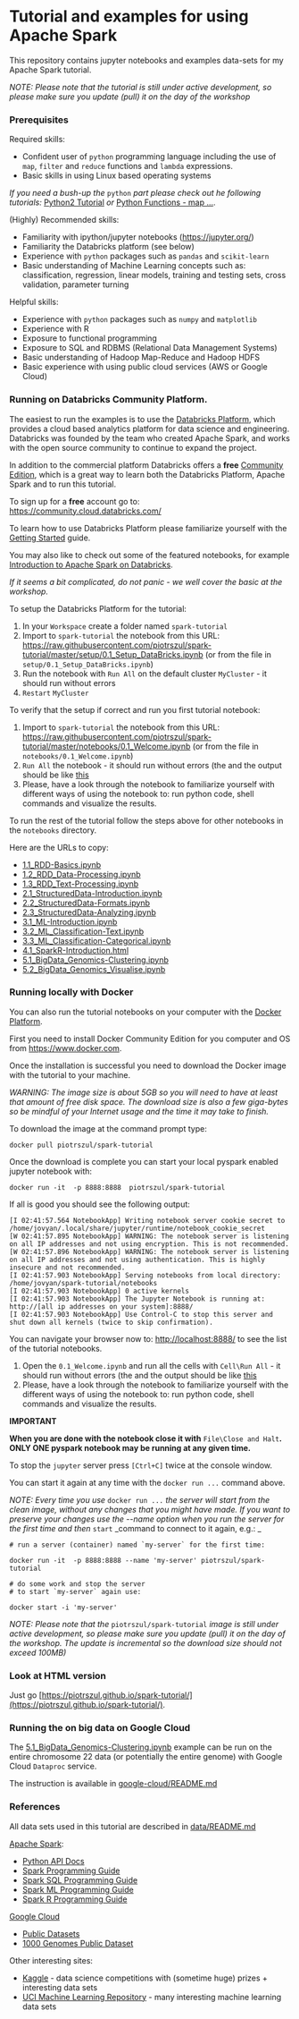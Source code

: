 Tutorial and examples for using Apache Spark
=============================================

This repository contains jupyter notebooks and examples data-sets for my Apache Spark tutorial.

_NOTE: Please note that the tutorial is still under active development, so please make sure you update (pull) it on the day of the workshop_

### Prerequisites

Required skills:

- Confident user of `python` programming language including the use of `map`, `filter` and `reduce` functions and `lambda` expressions.
- Basic skills in using Linux based operating systems 

_If you need a bush-up the_ `python` _part please check  out he following tutorials:_ [Python2 Tutorial](http://www.python-course.eu/lambda.php) _or_ [Python Functions - map ...](http://www.bogotobogo.com/python/python_fncs_map_filter_reduce.php).


(Highly) Recommended skills:

- Familiarity with ipython/jupyter notebooks (<https://jupyter.org/>)
- Familiarity the Databricks platform (see below)
- Experience with `python` packages such as `pandas` and `scikit-learn`
- Basic understanding of Machine Learning concepts such as: classification, regression, linear models, training and testing sets, cross validation, parameter turning

Helpful skills:

- Experience with `python` packages such as `numpy` and  `matplotlib`
- Experience with R 
- Exposure to functional programming
- Exposure to SQL and RDBMS (Relational Data Management Systems)
- Basic understanding of Hadoop Map-Reduce and Hadoop HDFS
- Basic experience with using public cloud services (AWS or Google Cloud)

### Running on Databricks Community Platform.

The easiest to run the examples is to use the [Databricks Platform](https://databricks.com/), which provides a cloud based analytics platform  for data science and  engineering. Databricks was founded by the team who created Apache Spark, and works with the open source community to continue to expand the project.

In addition to the commercial platform Databricks offers a **free** [Community Edition](https://databricks.com/product/faq/community-edition), which is a great way to learn both the Databricks Platform, Apache Spark and to run this tutorial.

To sign up for a **free** account go to: <https://community.cloud.databricks.com/>

To learn how to use Databricks Platform please familiarize yourself with the [Getting Started](https://docs.databricks.com/user-guide/getting-started.html) guide. 

You may also like to check out some of the featured notebooks, for example  [Introduction to Apache Spark on Databricks](https://docs.databricks.com/_static/notebooks/gentle-introduction-to-apache-spark.html).

_If it seems a bit complicated, do not panic - we well cover the basic at the workshop._

To setup the Databricks Platform for the tutorial:

1. In your `Workspace` create a folder named `spark-tutorial`
2. Import to `spark-tutorial` the notebook from this URL: <https://raw.githubusercontent.com/piotrszul/spark-tutorial/master/setup/0.1_Setup_DataBricks.ipynb>  (or from the file in `setup/0.1_Setup_DataBricks.ipynb`) 
3. Run the notebook with `Run All` on the default cluster `MyCluster` - it should run without errors
4. `Restart` `MyCluster`

To verify that the setup if correct and run you first tutorial notebook:

1. Import to `spark-tutorial` the notebook from this URL: <https://raw.githubusercontent.com/piotrszul/spark-tutorial/master/notebooks/0.1_Welcome.ipynb> (or from the file in `notebooks/0.1_Welcome.ipynb`) 
2. `Run All` the notebook - it should run without errors (the and the output should be like [this](https://piotrszul.github.io/spark-tutorial/databricks/0.1_Welcome.html)
3. Please, have a look through the notebook to familiarize yourself with different ways of using the notebook to: run python code, shell commands and visualize the results. 

To run the rest of the tutorial follow the steps above for other notebooks in the `notebooks` directory. 

Here are the URLs to copy:


* [1.1_RDD-Basics.ipynb](https://raw.githubusercontent.com/piotrszul/spark-tutorial/master/notebooks/1.1_RDD-Basics.ipynb)
* [1.2_RDD_Data-Processing.ipynb](https://raw.githubusercontent.com/piotrszul/spark-tutorial/master/notebooks/1.2_RDD_Data-Processing.ipynb)
* [1.3_RDD_Text-Processing.ipynb](https://raw.githubusercontent.com/piotrszul/spark-tutorial/master/notebooks/1.3_RDD_Text-Processing.ipynb)
* [2.1_StructuredData-Introduction.ipynb](https://raw.githubusercontent.com/piotrszul/spark-tutorial/master/notebooks/2.1_StructuredData-Introduction.ipynb)
* [2.2_StructuredData-Formats.ipynb](https://raw.githubusercontent.com/piotrszul/spark-tutorial/master/notebooks/2.2_StructuredData-Formats.ipynb)
* [2.3_StructuredData-Analyzing.ipynb](https://raw.githubusercontent.com/piotrszul/spark-tutorial/master/notebooks/2.3_StructuredData-Analyzing.ipynb)
* [3.1_ML-Introduction.ipynb](https://raw.githubusercontent.com/piotrszul/spark-tutorial/master/notebooks/3.1_ML-Introduction.ipynb)
* [3.2_ML_Classification-Text.ipynb](https://raw.githubusercontent.com/piotrszul/spark-tutorial/master/notebooks/3.2_ML_Classification-Text.ipynb)
* [3.3_ML_Classification-Categorical.ipynb](https://raw.githubusercontent.com/piotrszul/spark-tutorial/master/notebooks/3.3_ML_Classification-Categorical.ipynb)
* [4.1_SparkR-Introduction.html](https://raw.githubusercontent.com/piotrszul/spark-tutorial/master/R/4.1_SparkR-Introduction.html)
* [5.1_BigData_Genomics-Clustering.ipynb](https://raw.githubusercontent.com/piotrszul/spark-tutorial/master/notebooks/5.1_BigData_Genomics-Clustering.ipynb)
* [5.2_BigData_Genomics_Visualise.ipynb](https://raw.githubusercontent.com/piotrszul/spark-tutorial/master/notebooks/5.2_BigData_Genomics_Visualise.ipynb)



### Running locally with Docker

You can also run the tutorial notebooks on your computer with the [Docker Platform](https://www.docker.com/what-docker).

First you need to install Docker Community Edition for you computer and OS from <https://www.docker.com>.

Once the installation is successful you need to download the Docker image with the tutorial to your machine.

_WARNING: The image size is about 5GB so you will need to have at least that amount of free disk space. The download size is also a few giga-bytes so be mindful of your Internet usage and the time it may take to finish._

To download the image at the command prompt type:

    docker pull piotrszul/spark-tutorial
       
Once the download is complete you can start your local pyspark enabled jupyter notebook with:

    docker run -it  -p 8888:8888  piotrszul/spark-tutorial

If all is good you should see the following output:
    
    [I 02:41:57.564 NotebookApp] Writing notebook server cookie secret to /home/jovyan/.local/share/jupyter/runtime/notebook_cookie_secret
    [W 02:41:57.895 NotebookApp] WARNING: The notebook server is listening on all IP addresses and not using encryption. This is not recommended.
    [W 02:41:57.896 NotebookApp] WARNING: The notebook server is listening on all IP addresses and not using authentication. This is highly insecure and not recommended.
    [I 02:41:57.903 NotebookApp] Serving notebooks from local directory: /home/jovyan/spark-tutorial/notebooks
    [I 02:41:57.903 NotebookApp] 0 active kernels 
    [I 02:41:57.903 NotebookApp] The Jupyter Notebook is running at: http://[all ip addresses on your system]:8888/
    [I 02:41:57.903 NotebookApp] Use Control-C to stop this server and shut down all kernels (twice to skip confirmation).

You can navigate your browser now to: <http://localhost:8888/> to see the list of the tutorial notebooks.

1. Open the `0.1_Welcome.ipynb` and run all the cells with `Cell\Run All` - it should run without errors (the and the output should be like [this](https://piotrszul.github.io/spark-tutorial/notebooks/0.1_Welcome.html)
2. Please, have a look through the notebook to familiarize yourself with the different ways of using the notebook to: run python code, shell commands and visualize the results.

**IMPORTANT**

**When you are done with the notebook close it with** `File\Close and Halt`**. ONLY ONE pyspark notebook may be running at any given time.**

To stop the `jupyter` server press `[Ctrl+C]` twice at the console window.

You can start it again at any time with the `docker run ...` command above.

_NOTE: Every time you use_ `docker run ...` _the server will start from the clean image, without any changes that you might have made. If you want to preserve your changes use the --name option when you run the server for the first time and then_ `start` _command to connect to it again, e.g.: _

    # run a server (container) named `my-server` for the first time:
    
    docker run -it  -p 8888:8888 --name 'my-server' piotrszul/spark-tutorial 
    
    # do some work and stop the server
    # to start `my-server` again use: 
    
    docker start -i 'my-server'
    
_NOTE: Please note that the_ `piotrszul/spark-tutorial` _image is still under active development, so please make sure you update (pull) it on the day of the workshop. The update is incremental so the download size should not exceed 100MB)_

### Look at HTML version

Just go [https://piotrszul.github.io/spark-tutorial/](https://piotrszul.github.io/spark-tutorial/).

### Running the on big data on Google Cloud

The [5.1_BigData_Genomics-Clustering.ipynb](https://raw.githubusercontent.com/piotrszul/spark-tutorial/master/notebooks/5.1_BigData_Genomics-Clustering.ipynb) example can be run on the entire chromosome 22 data (or potentially the entire genome) with Google Cloud  `Dataproc` service. 

The instruction is available in [google-cloud/README.md](google-cloud/README.md)

### References

All data sets used in this tutorial are described in [data/README.md](data/README.md)

[Apache Spark](http://spark.apache.org/):

- [Python API Docs](http://spark.apache.org/docs/latest/api/python/index.html)
- [Spark Programming Guide](http://spark.apache.org/docs/latest/rdd-programming-guide.html)
- [Spark SQL Programming Guide](http://spark.apache.org/docs/latest/sql-programming-guide.html)
- [Spark ML Programming Guide](http://spark.apache.org/docs/latest/ml-guide.html)
- [Spark R Programming Guide](http://spark.apache.org/docs/latest/sparkr.html)

[Google Cloud](https://cloud.google.com/)
    
- [Public Datasets](https://cloud.google.com/public-datasets/)
- [1000 Genomes Public Dataset](http://googlegenomics.readthedocs.io/en/latest/use_cases/discover_public_data/1000_genomes.html)
    
Other interesting sites:

- [Kaggle](https://www.kaggle.com/) - data science competitions with (sometime huge) prizes + interesting data sets
- [UCI Machine Learning Repository](http://archive.ics.uci.edu/ml/index.php) - many interesting machine learning data sets 
    




